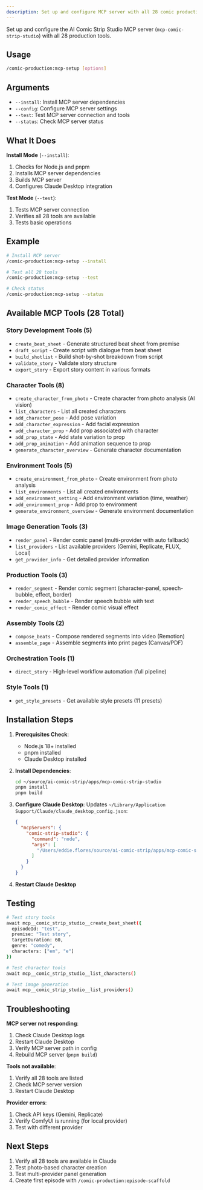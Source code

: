 ```yaml
---
description: Set up and configure MCP server with all 28 comic production tools. Activates episode-manager agent.
---
```


Set up and configure the AI Comic Strip Studio MCP server (`mcp-comic-strip-studio`) with all 28 production tools.

## Usage

```bash
/comic-production:mcp-setup [options]
```

## Arguments

- `--install`: Install MCP server dependencies
- `--config`: Configure MCP server settings
- `--test`: Test MCP server connection and tools
- `--status`: Check MCP server status

## What It Does

**Install Mode** (`--install`):
1. Checks for Node.js and pnpm
2. Installs MCP server dependencies
3. Builds MCP server
4. Configures Claude Desktop integration

**Test Mode** (`--test`):
1. Tests MCP server connection
2. Verifies all 28 tools are available
3. Tests basic operations

## Example

```bash
# Install MCP server
/comic-production:mcp-setup --install

# Test all 28 tools
/comic-production:mcp-setup --test

# Check status
/comic-production:mcp-setup --status
```

## Available MCP Tools (28 Total)

### Story Development Tools (5)
- `create_beat_sheet` - Generate structured beat sheet from premise
- `draft_script` - Create script with dialogue from beat sheet
- `build_shotlist` - Build shot-by-shot breakdown from script
- `validate_story` - Validate story structure
- `export_story` - Export story content in various formats

### Character Tools (8)
- `create_character_from_photo` - Create character from photo analysis (AI vision)
- `list_characters` - List all created characters
- `add_character_pose` - Add pose variation
- `add_character_expression` - Add facial expression
- `add_character_prop` - Add prop associated with character
- `add_prop_state` - Add state variation to prop
- `add_prop_animation` - Add animation sequence to prop
- `generate_character_overview` - Generate character documentation

### Environment Tools (5)
- `create_environment_from_photo` - Create environment from photo analysis
- `list_environments` - List all created environments
- `add_environment_setting` - Add environment variation (time, weather)
- `add_environment_prop` - Add prop to environment
- `generate_environment_overview` - Generate environment documentation

### Image Generation Tools (3)
- `render_panel` - Render comic panel (multi-provider with auto fallback)
- `list_providers` - List available providers (Gemini, Replicate, FLUX, Local)
- `get_provider_info` - Get detailed provider information

### Production Tools (3)
- `render_segment` - Render comic segment (character-panel, speech-bubble, effect, border)
- `render_speech_bubble` - Render speech bubble with text
- `render_comic_effect` - Render comic visual effect

### Assembly Tools (2)
- `compose_beats` - Compose rendered segments into video (Remotion)
- `assemble_page` - Assemble segments into print pages (Canvas/PDF)

### Orchestration Tools (1)
- `direct_story` - High-level workflow automation (full pipeline)

### Style Tools (1)
- `get_style_presets` - Get available style presets (11 presets)

## Installation Steps

1. **Prerequisites Check**:
   - Node.js 18+ installed
   - pnpm installed
   - Claude Desktop installed

2. **Install Dependencies**:
   ```bash
   cd ~/source/ai-comic-strip/apps/mcp-comic-strip-studio
   pnpm install
   pnpm build
   ```

3. **Configure Claude Desktop**:
   Updates `~/Library/Application Support/Claude/claude_desktop_config.json`:
   ```json
   {
     "mcpServers": {
       "comic-strip-studio": {
         "command": "node",
         "args": [
           "/Users/eddie.flores/source/ai-comic-strip/apps/mcp-comic-strip-studio/dist/server.js"
         ]
       }
     }
   }
   ```

4. **Restart Claude Desktop**

## Testing

```bash
# Test story tools
await mcp__comic_strip_studio__create_beat_sheet({
  episodeId: "test",
  premise: "Test story",
  targetDuration: 60,
  genre: "comedy",
  characters: ["em", "e"]
})

# Test character tools
await mcp__comic_strip_studio__list_characters()

# Test image generation
await mcp__comic_strip_studio__list_providers()
```

## Troubleshooting

**MCP server not responding**:
1. Check Claude Desktop logs
2. Restart Claude Desktop
3. Verify MCP server path in config
4. Rebuild MCP server (`pnpm build`)

**Tools not available**:
1. Verify all 28 tools are listed
2. Check MCP server version
3. Restart Claude Desktop

**Provider errors**:
1. Check API keys (Gemini, Replicate)
2. Verify ComfyUI is running (for local provider)
3. Test with different provider

## Next Steps

1. Verify all 28 tools are available in Claude
2. Test photo-based character creation
3. Test multi-provider panel generation
4. Create first episode with `/comic-production:episode-scaffold`
